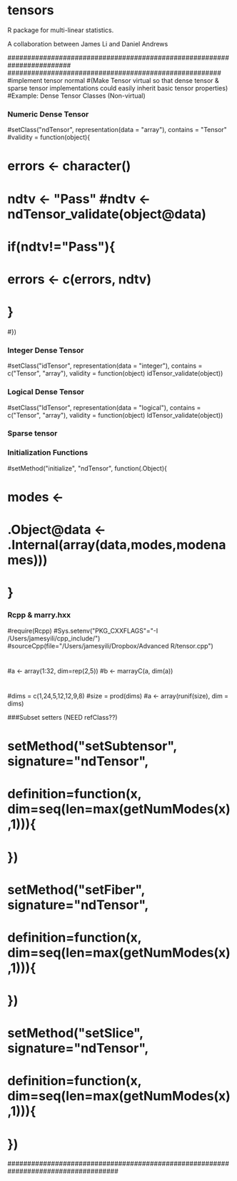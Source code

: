 tensors
=======

R package for multi-linear statistics.

A collaboration between James Li and Daniel Andrews

##################################<to-do-list>######################################
#########################<to be implemented MUCH later>#############################
#implement tensor normal
#(Make Tensor virtual so that dense tensor & sparse tensor implementations could easily inherit basic tensor properties)
#Example: Dense Tensor Classes (Non-virtual)
### Numeric Dense Tensor
#setClass("ndTensor", representation(data = "array"), contains = "Tensor" 
#validity = function(object){
#	errors <- character()
#	ndtv <- "Pass" #ndtv <- ndTensor_validate(object@data)
#	if(ndtv!="Pass"){
#	errors <- c(errors, ndtv)
#	}	
#})
### Integer Dense Tensor
#setClass("idTensor", representation(data = "integer"), contains = c("Tensor", "array"), validity = function(object) idTensor_validate(object))
### Logical Dense Tensor
#setClass("ldTensor", representation(data = "logical"), contains = c("Tensor", "array"), validity = function(object) ldTensor_validate(object))
### Sparse tensor

### Initialization Functions
#setMethod("initialize", "ndTensor", function(.Object){
#	modes <- 
#	.Object@data <- .Internal(array(data,modes,modenames)))
#	}

### Rcpp & marry.hxx 
#require(Rcpp)
#Sys.setenv("PKG_CXXFLAGS"="-I /Users/jamesyili/cpp_include/")
#sourceCpp(file="/Users/jamesyili/Dropbox/Advanced R/tensor.cpp")
#
#a <- array(1:32, dim=rep(2,5))
#b <- marrayC(a, dim(a))
#
#dims = c(1,24,5,12,12,9,8)
#size = prod(dims)
#a <- array(runif(size), dim = dims)

###Subset setters (NEED refClass??)
# setMethod("setSubtensor", signature="ndTensor",
# definition=function(x, dim=seq(len=max(getNumModes(x),1))){
# })
# setMethod("setFiber", signature="ndTensor",
# definition=function(x, dim=seq(len=max(getNumModes(x),1))){
# })
# setMethod("setSlice", signature="ndTensor",
# definition=function(x, dim=seq(len=max(getNumModes(x),1))){
# })

####################################################################################